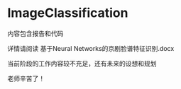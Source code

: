 # ImageClassification

内容包含报告和代码

详情请阅读 基于Neural Networks的京剧脸谱特征识别.docx

当前阶段的工作内容较不充足，还有未来的设想和规划

老师辛苦了！